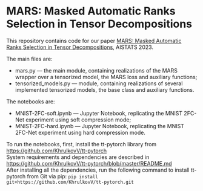 # MARS: Masked Automatic Ranks Selection in Tensor Decompositions
This repository contains code for our paper [MARS: Masked Automatic Ranks Selection in Tensor Decompositions](https://arxiv.org/abs/2006.10859), AISTATS 2023.


The main files are:
* mars.py &mdash; the main module, containing realizations of the MARS wrapper over a tensorized model, the MARS loss and auxiliary functions;
* tensorized_models.py &mdash; module, containing realizations of several implemented tensorized models, the base class and auxiliary functions.

The notebooks are:
* MNIST-2FC-soft.ipynb &mdash; Jupyter Notebook, replicating the MNIST 2FC-Net experiment using soft compression mode;
* MNIST-2FC-hard.ipynb &mdash; Jupyter Notebook, replicating the MNIST 2FC-Net experiment using hard compression mode.

To run the notebooks, first, install the tt-pytorch library from https://github.com/KhrulkovV/tt-pytorch  
System requirements and dependencies are described in https://github.com/KhrulkovV/tt-pytorch/blob/master/README.md  
After installing all the dependencies, run the following command to install tt-pytorch from Git via pip: `pip install git+https://github.com/KhrulkovV/tt-pytorch.git`
